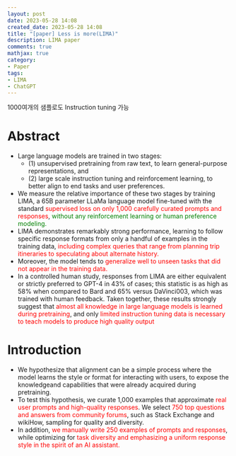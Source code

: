```yaml
---
layout: post
date: 2023-05-28 14:08
created_date: 2023-05-28 14:08
title: "[paper] Less is more(LIMA)"
description: LIMA paper
comments: true
mathjax: true
category:
- Paper
tags:
- LIMA
- ChatGPT
---
```


1000여개의 샘플로도 Instruction tuning 가능

<!--more-->

<!-- <mark style='background-color:pink'> -->
<style>
r{color:Red}
o{color:Orange}
g{color:Green}
</style>

# Abstract
- Large language models are trained in two stages: 
  - (1) unsupervised pretraining from raw text, to learn general-purpose representations, and 
  - (2) large scale instruction tuning and reinforcement learning, to better align to end tasks and user preferences.
- We measure the relative importance of these two stages by training LIMA, a 65B parameter LLaMa language model fine-tuned with the standard <r>supervised loss on only 1,000 carefully curated prompts and responses</r>, <g>without any reinforcement learning or human preference modeling.</g>
- LIMA demonstrates remarkably strong performance, learning to follow specific response formats from only a handful of
examples in the training data, <r>including complex queries that range from planning trip itineraries to speculating about alternate history.</r>
- Moreover, the model tends to <r>generalize well to unseen tasks that did not appear in the training data.</r>
- In a controlled human study, responses from LIMA are either equivalent or strictly preferred to GPT-4 in 43% of cases; this statistic is as high as 58% when compared to Bard and 65% versus DaVinci003, which was trained with human feedback.
Taken together, these results strongly suggest that <r>almost all knowledge in large language models is learned during pretraining</r>, and only <r>limited instruction tuning data is necessary to teach models to produce high quality output</r>

# Introduction
- We hypothesize that alignment can be a simple process where the model learns the style or format for interacting with users, to expose the knowledgeand capabilities that were already acquired during pretraining.
- To test this hypothesis, we curate 1,000 examples that approximate <r>real user prompts and high-quality responses</r>. We select <r>750 top questions and answers from community forums</r>, such as Stack Exchange and wikiHow, sampling for quality and diversity.
- In addition, <r>we manually write 250 examples of prompts and responses</r>, while optimizing for <r>task diversity and emphasizing a uniform response style in the spirit of an AI assistant.</r>
